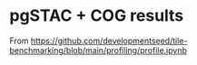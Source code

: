 # pgSTAC + COG results

From https://github.com/developmentseed/tile-benchmarking/blob/main/profiling/profile.ipynb